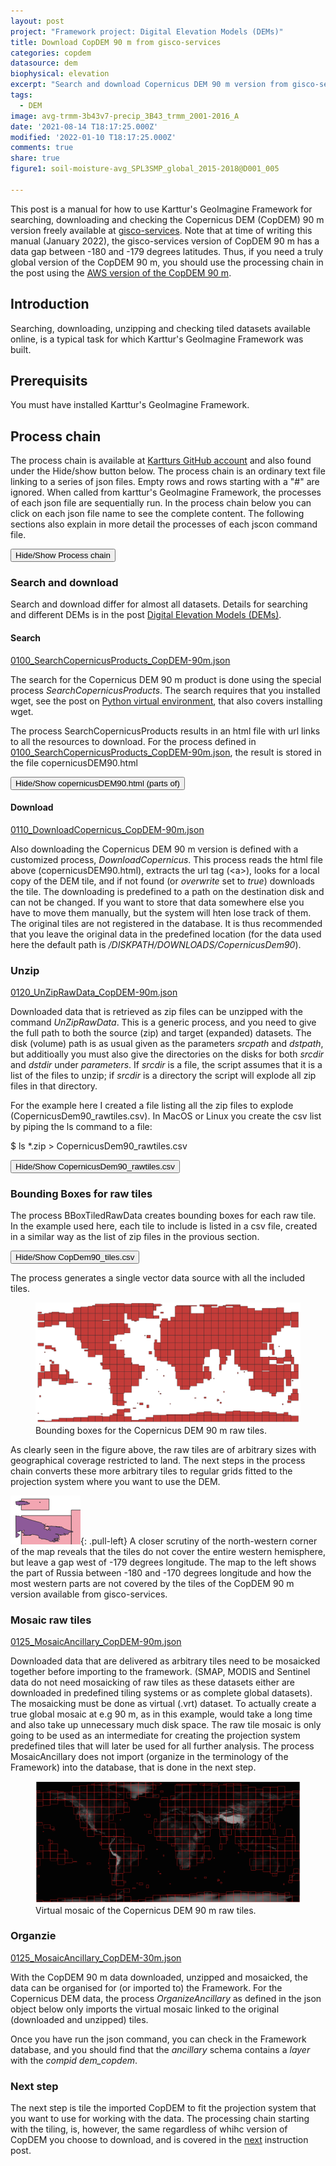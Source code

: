 ```yaml
---
layout: post
project: "Framework project: Digital Elevation Models (DEMs)"
title: Download CopDEM 90 m from gisco-services
categories: copdem
datasource: dem
biophysical: elevation
excerpt: "Search and download Copernicus DEM 90 m version from gisco-services using Kartturs GeoImagine Framework"
tags:
  - DEM
image: avg-trmm-3b43v7-precip_3B43_trmm_2001-2016_A
date: '2021-08-14 T18:17:25.000Z'
modified: '2022-01-10 T18:17:25.000Z'
comments: true
share: true
figure1: soil-moisture-avg_SPL3SMP_global_2015-2018@D001_005

---
```

<script src="https://karttur.github.io/common/assets/js/karttur/togglediv.js"></script>

This post is a manual for how to use Karttur's GeoImagine Framework for searching, downloading and checking the Copernicus DEM (CopDEM) 90 m version freely available at [gisco-services](https://gisco-services.ec.europa.eu). Note that at time of writing this manual (January 2022), the gisco-services version of CopDEM 90 m has a data gap between -180 and -179 degrees latitudes. Thus, if you need a truly global version of the CopDEM 90 m, you should use the processing chain in the post using the [AWS version of the CopDEM 90 m](#).

## Introduction

Searching, downloading, unzipping and checking tiled datasets available online, is a typical task for which Karttur's GeoImagine Framework was built.

## Prerequisits

You must have installed Karttur's GeoImagine Framework.

## Process chain

The process chain is available at [Kartturs GitHub account](#) and also found under the <span class= 'button'>Hide/show</span> button below. The process chain is an ordinary text file linking to a series of <span class='file'>json</span> files. Empty rows and rows starting with a "#" are ignored. When called from karttur's GeoImagine Framework, the processes of each json file are sequentially run. In the process chain below you can click on each json file name to see the complete content. The following sections also explain in more detail the processes of each jscon command file.

<button id= "toggleprocesschain" onclick="hiddencode('processchain')">Hide/Show Process chain</button>

<div id="processchain" style="display:none">

{% capture text-capture %}
{% raw %}

\# Search online products for CopDEM 90 m version
[0100_SearchCopernicusProducts_CopDEM-90m.json](https://karttur.github.io/geoimagine03-proj-copdem-json/projects/projects-0100_SearchCopernicusProducts_CopDEM-90m.json/)

\# Download online products for CopDEM 90 m version
[0110_DownloadCopernicus_CopDEM-90m.json](https://karttur.github.io/geoimagine03-proj-copdem-json/projects/projects-0110_DownloadCopernicus_CopDEM-90m.json/)

\# Explode (UnZip) donwloaded CopDem 90m products
[0120_UnZipRawData_CopDEM-90m.json](https://karttur.github.io/geoimagine03-proj-copdem-json/projects/projects-0120_UnZipRawData_CopDEM-90m.json/)


{% endraw %}
{% endcapture %}
{% include widgets/toggle-code.html  toggle-text=text-capture  %}
</div>

### Search and download

Search and download differ for almost all datasets. Details for searching and different DEMs is in the post [Digital Elevation Models (DEMs)](../demproj-global-DEMs/).

#### Search

[0100_SearchCopernicusProducts_CopDEM-90m.json](https://karttur.github.io/geoimagine03-proj-copdem-json/projects/projects-0100_SearchCopernicusProducts_CopDEM-90m.json/)

The search for the Copernicus DEM 90 m product is done using the special process _SearchCopernicusProducts_. The search requires that you installed <span class='terminalapp'>wget</span>, see the post on [Python virtual environment](https://karttur.github.io/geoimagine03-docs-main/prep/prep-conda-environ/), that also covers installing <span class='terminalapp'>wget</span>.

The process <span class='process'>SearchCopernicusProducts</span> results in an <span class='file'>html</span> file with url links to all the resources to download. For the process defined in [0100_SearchCopernicusProducts_CopDEM-90m.json](https://karttur.github.io/geoimagine03-proj-copdem-json/projects/projects-0100_SearchCopernicusProducts_CopDEM-90m.json/), the result is stored in the file <span class='file'>copernicusDEM90.html</span>

<button id= "togglehtml" onclick="hiddencode('htmldiv')">Hide/Show copernicusDEM90.html (parts of)</button>
<div id="htmldiv" style="display:none">
{% capture text-capture %}
{% raw %}
```
<table>
<tr><td valign="top"><img src="/icons/compressed.gif" alt="[   ]"></td><td><a href="10_DEM_y-10x-20.zip">10_DEM_y-10x-20.zip</a></td><td align="right">2020-11-03 14:23  </td><td align="right">185K</td><td>&nbsp;</td></tr>
<tr><td valign="top"><img src="/icons/compressed.gif" alt="[   ]"></td><td><a href="10_DEM_y-10x-40.zip">10_DEM_y-10x-40.zip</a></td><td align="right">2020-11-03 14:25  </td><td align="right">135M</td><td>&nbsp;</td></tr>
<tr><td valign="top"><img src="/icons/compressed.gif" alt="[   ]"></td><td><a href="10_DEM_y-10x-50.zip">10_DEM_y-10x-50.zip</a></td><td align="right">2020-11-03 14:26  </td><td align="right">398M</td><td>&nbsp;</td></tr>

<tr><td valign="top">...</td><td>...</td><td align="right">...</td><td align="right">...</td><td>&nbsp;</td></tr>

<tr><td valign="top"><img src="/icons/compressed.gif" alt="[   ]"></td><td><a href="10_DEM_y80x70.zip">10_DEM_y80x70.zip</a></td><td align="right">2020-11-03 16:00  </td><td align="right">302K</td><td>&nbsp;</td></tr>
<tr><td valign="top"><img src="/icons/compressed.gif" alt="[   ]"></td><td><a href="10_DEM_y80x80.zip">10_DEM_y80x80.zip</a></td><td align="right">2020-11-03 16:01  </td><td align="right">300K</td><td>&nbsp;</td></tr>
<tr><td valign="top"><img src="/icons/compressed.gif" alt="[   ]"></td><td><a href="10_DEM_y80x90.zip">10_DEM_y80x90.zip</a></td><td align="right">2020-11-03 16:02  </td><td align="right">5.8M</td><td>&nbsp;</td></tr>

</table>
```
{% endraw %}
{% endcapture %}
{% include widgets/toggle-code.html  toggle-text=text-capture  %}
</div>

#### Download

[0110_DownloadCopernicus_CopDEM-90m.json](https://karttur.github.io/geoimagine03-proj-copdem-json/projects/projects-0110_DownloadCopernicus_CopDEM-90m.json/)

Also downloading the Copernicus DEM 90 m version is defined with a customized process, _DownloadCopernicus_. This process reads the html file above (<span class='file'>copernicusDEM90.html</span>), extracts the url tag (\<a\>), looks for a local copy of the DEM tile, and if not found (or _overwrite_ set to _true_) downloads the tile. The downloading is predefined to a path on the destination disk and can not be changed. If you want to store that data somewhere else you have to move them manually, but the system will hten lose track of them. The original tiles are not registered in the database. It is thus recommended that you leave the original data in the predefined location (for the data used here the default path is _/DISKPATH/DOWNLOADS/CopernicusDem90_).

### Unzip

[0120_UnZipRawData_CopDEM-90m.json](https://karttur.github.io/geoimagine03-proj-copdem-json/projects/projects-0120_UnZipRawData_CopDEM-90m.json/)

Downloaded data that is retrieved as zip files can be unzipped with the command _UnZipRawData_. This is a generic process, and you need to give the full path to both the source (zip) and target (expanded) datasets. The disk (volume) path is as usual given as the parameters _srcpath_ and _dstpath_, but additioally you must also give the directories on the disks for both _srcdir_ and _dstdir_ under _parameters_. If _srcdir_ is a file, the script assumes that it is a list of the files to unzip; if _srcdir_ is a directory the script will explode all zip files in that directory.

For the example here I created a file listing all the zip files to explode (<span class='file'>CopernicusDem90_rawtiles.csv</span>). In MacOS or Linux you create the csv list by piping the <span class='terminalapp'>ls</span> command to a file:

<span class='terminal'>$ ls *.zip > CopernicusDem90_rawtiles.csv</span>

<button id= "toggleziplist" onclick="hiddencode('ziplist')">Hide/Show CopernicusDem90_rawtiles.csv</button>
<div id="ziplist" style="display:none">
{% capture text-capture %}
{% raw %}
```
10_DEM_y-10x-100.zip
10_DEM_y-10x-140.zip
10_DEM_y-10x-150.zip
...
...
...
10_DEM_y80x80.zip
10_DEM_y80x90.zip
```
{% endraw %}
{% endcapture %}
{% include widgets/toggle-code.html  toggle-text=text-capture  %}
</div>

### Bounding Boxes for raw tiles

The process <span class='process'>BBoxTiledRawData</span> creates bounding boxes for each raw tile. In the example used here, each tile to include is listed in a csv file, created in a similar way as the list of zip files in the provious section.

<button id= "toggleziplist" onclick="hiddencode('tiflist')">Hide/Show CopDem90_tiles.csv</button>
<div id="tiflist" style="display:none">
{% capture text-capture %}
{% raw %}
```
10_DEM_y-10x-100.tif
10_DEM_y-10x-140.tif
10_DEM_y-10x-150.tif
...
...
...
10_DEM_y80x80.tif
10_DEM_y80x90.tif
```
{% endraw %}
{% endcapture %}
{% include widgets/toggle-code.html  toggle-text=text-capture  %}
</div>

The process generates a single vector data source with all the included tiles.

<figure>
<img src="../../images/CopDEM90_rawtiles_bboxes.png">
<figcaption>Bounding boxes for the Copernicus DEM 90 m raw tiles.</figcaption>
</figure>

As clearly seen in the figure above, the raw tiles are of arbitrary sizes with geographical coverage restricted to land. The next steps in the process chain converts these more arbitrary tiles to regular grids fitted to the projection system where you want to use the DEM.

![xspectre-connect-admin](../../images/CopDEM90_gs-nw-_bboxes.png){: .pull-left}
A closer scrutiny of the north-western corner of the map reveals that the tiles do not cover the entire western hemisphere, but leave a gap west of -179 degrees longitude. The map to the left shows the part of Russia between -180 and -170 degrees longitude and how the most western parts are not covered by the tiles of the CopDEM 90 m version available from gisco-services.

### Mosaic raw tiles

[0125_MosaicAncillary_CopDEM-90m.json](https://karttur.github.io/geoimagine03-proj-copdem-json/projects/projects-0125_MosaicAncillary_CopDEM-90m.json/)

Downloaded data that are delivered as arbitrary tiles need to be mosaicked together before importing to the framework. (SMAP, MODIS and Sentinel data do not need mosaicking of raw tiles as these datasets either are downloaded in predefined tiling systems or as complete global datasets). The mosaicking must be done as virtual (<span class='file'>.vrt</span>) dataset. To actually create a true global mosaic at e.g 90 m, as in this example, would take a long time and also take up unnecessary much disk space. The raw tile mosaic is only going to be used as an intermediate for creating the projection system predefined tiles that will later be used for all further analysis. The process <span class='process'>MosaicAncillary</span> does not import (organize in the terminology of the Framework) into the database, that is done in the next step.

<figure>
<img src="../../images/CopDEM90_rawtiles_mosaic.png">
<figcaption>Virtual mosaic of the Copernicus DEM 90 m raw tiles.</figcaption>
</figure>

### Organzie

[0125_MosaicAncillary_CopDEM-30m.json](https://karttur.github.io/geoimagine03-proj-copdem-json/projects/projects-0125_MosaicAncillary_CopDEM-30m.json/)

With the CopDEM 90 m data downloaded, unzipped and mosaicked, the data can be organised for (or imported to) the Framework. For the Copernicus DEM data, the process _OrganizeAncillary_ as defined in the json object below only imports the virtual mosaic linked to the original (downloaded and unzipped) tiles.

Once you have run the json command, you can check in the Framework database, and you should find that the _ancillary_ schema contains a _layer_ with the _compid_ _dem_copdem_.

### Next step

The next step is tile the imported CopDEM to fit the projection system that you want to use for working with the data. The processing chain starting with the tiling, is, however, the same regardless of whihc version of CopDEM you choose to download, and is covered in the [next](#) instruction post.
